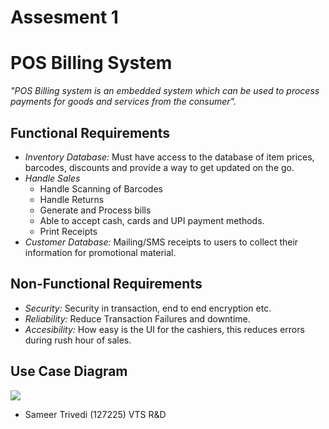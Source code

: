 # Assesment 1

# POS Billing System

_"POS Billing system is an embedded system which can be used to process payments for goods and services from the consumer"._

## Functional Requirements
- *Inventory Database:* Must have access to the database of item prices, barcodes, discounts and
 provide a way to get updated on the go.
- *Handle Sales*
	- Handle Scanning of Barcodes
	- Handle Returns
	- Generate and Process bills
	- Able to accept cash, cards and UPI payment methods.
	- Print Receipts
- *Customer Database:* Mailing/SMS receipts to users to collect their information for promotional material. 

## Non-Functional Requirements
- *Security:* Security in transaction, end to end encryption etc.
- *Reliability:* Reduce Transaction Failures and downtime.
- *Accesibility:* How easy is the UI for the cashiers, this reduces errors during rush hour of sales.

## Use Case Diagram
<img src = "https://i.imgur.com/VDTQbA4.png">

- Sameer Trivedi (127225) VTS R&D
